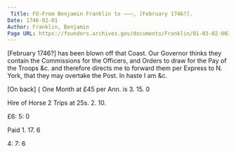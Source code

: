 ```yaml
---
 Title: FO-From Benjamin Franklin to ———, [February 1746?].
Date: 1746-02-01
Author: Franklin, Benjamin
Page URL: https://founders.archives.gov/documents/Franklin/01-03-02-0028
---
```


[February 1746?]
has been blown off that Coast. Our Governor thinks they contain the Commissions for the Officers, and Orders to draw for the Pay of the Troops &c. and therefore directs me to forward them per Express to N. York, that they may overtake the Post. In haste I am &c.


   [On back]
{
One Month at £45 per Ann. is
3.
   15.
   0


Hire of Horse 2 Trips at 25s.
   2.
   10.
   




   
   £6:
   5:
   0



   
Paid
   1.
   17.
   6




   
   4:
   7:
   6



